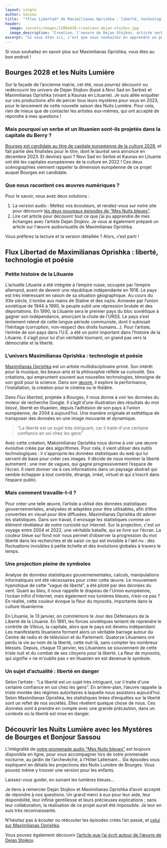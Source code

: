 ```yaml
---
layout: single
author: Sassou
title:  "*Flux Libertad* de Maximilianas Oprishka : liberté, technologie et poésie"
header:
  image: /assets/images/1200x630-creations-dejan-stojkov.jpg
  image_description: "Creation, l'oeuvre de Dejan Stojkov, artiste serbe invité, projetée sur la façade de l'Hôtel de Ville de Bourges, place Etienne Dolet pour les Nuits Lumière et la candidature de Bourges 2028 au titre de capitale européenne de la culture."
excerpt: "Si vous êtes ici, c’est que vous souhaitez en apprendre un peu plus sur Maximilianas Oprishka et son oeuvre Flux Libertad projetée dans le cadre des Nuits Lumière ! Cet été encore, nous vous accompagnons dans les rues de Bourges pour découvrir ou redécouvrir les illuminations estivales des Nuits Lumière. Pour cela, rien de plus simple : mettez vos écouteurs, chaussez vos meilleures baskets et sortez une fois la nuit tombée."
---
```


Si vous souhaitez en savoir plus sur Maximilianas Oprishka, vous êtes au bon endroit ! 

## Bourges 2028 et les Nuits Lumière

Sur la façade de l’ancienne mairie, cet été, vous pourrez découvrir ou redécouvrir les univers de Dejan Stojkov (basé à Novi Sad en Serbie) et Maximilianas Oprishka (vivant à Kaunas en Lituanie). Je suis allée enquêter sur ces productions afin de percer tous leurs mystères pour vous en 2023, pour le lancement de cette nouvelle saison des Nuits Lumière. Pour cela, rien de mieux que de contacter les artistes eux-mêmes, qui ont accepté de répondre à mes questions !

### Mais pourquoi un serbe et un lituanien sont-ils projetés dans la capitale du Berry ?

[Bourges est candidate au titre de capitale européenne de la culture 2028](https://bourges2028.org/), et fait partie des finalistes pour le titre, dont le lauréat sera annoncé en décembre 2023. Et devinez quoi ? Novi Sad en Serbie et Kaunas en Lituanie ont été les capitales européennes de la culture en 2022 ! Ces deux scénographies viennent rappeler la dimension européenne de ce projet auquel Bourges est candidate.

### Que nous racontent ces œuvres numériques ?

Pour le savoir, vous avez deux solutions :
1. La version audio :  Mettez vos écouteurs, et rendez-vous sur notre site pour découvrir [les deux nouveaux épisodes de “Mes Nuits bleues”](https://www.lesmysteresdebourges.fr/nuitslumiere).
2. Lire cet article pour découvrir tout ce que j’ai pu apprendre de mes échanges avec l’artiste Dejan Stojkov. Je vous ai également préparé un article sur l'œuvre audiovisuelle de Maximilianas Oprishka.

Vous préférez la lecture et la version détaillée ? Alors, c’est parti !

## Flux Libertad de Maximilianas Oprishka : liberté, technologie et poésie

### Petite histoire de la Lituanie

L’actuelle Lituanie a été intégrée à l’empire russe, occupée par l’empire allemand, avant de devenir une république indépendante en 1918. Le pays est très intéressant en raison de sa situation géographique. Au cours du XXe siècle, il tombe aux mains de Staline et des nazis. Annexée par l’union soviétique de 1944 à 1990, le peuple subit une répression brutale et des déportations. En 1990, la Lituanie sera le premier pays du bloc soviétique à gagner son indépendance, amorçant la chute de l’URSS. Le pays s’est lentement relevé de cette longue période communiste, dont il subissait l’héritage (corruption, non-respect des droits humains…). Pour l’artiste, l’entrée de son pays dans l’U.E. a été un point important dans l’histoire de la Lituanie. Il s’agit pour lui d’un véritable tournant, un grand pas vers la démocratie et la liberté. 

### L’univers Maximilianas Oprishka : technologie et poésie

[Maximilianas Oprishka](https://www.maximilian-oprishka.com/) est un artiste multidisciplinaire primé. Son intérêt pour la musique, les beaux-arts et la philosophie reflète sa curiosité. Ses créations, qui empruntent souvent aux nouvelles technologies, témoigne de son goût pour la science. Dans son [œuvre](https://www.instagram.com/fume.musik), il explore la performance, l’installation, la création pour le cinéma ou le théâtre.

Dans *Flux libertad*, projetée à Bourges, il nous donne à voir les données du moteur de recherche Google. Il s’agit d’une illustration des résultats du mot *laisvé*, liberté en lituanien, depuis l’adhésion de son pays à l’union européenne, de 2004 à aujourd’hui. Une manière originale et esthétique de transposer des données en une image mouvante et dynamique.

> “La liberté est un sujet très intriguant, car il traite d'une certaine confiance en soi chez les gens”

Avec cette création, Maksimilianas Oprishka nous donne à voir une œuvre évolutive créée par des algorithmes. Pour cela, il vient utiliser des outils technologiques : il s'approprie les données statistiques du web qui lui servent de base pour créer ces images. Il décide de nous montrer la liberté autrement : une mer de vagues, qui gagne progressivement l’espace de l’écran. Il vient donner vie à ces informations dans un paysage abstrait qui semble échapper à tout contrôle, étrange, irréel, virtuel et qui s’inscrit dans l’espace public.

### Mais comment travaille-t-il ?

Pour créer une telle œuvre, l’artiste a utilisé des données statistiques gouvernementales, analysées et adaptées pour être utilisables, afin d’être converties en visuel pour être diffusées. Maximilianas Oprishka dit adorer les statistiques. Dans son travail, il envisage les statistiques comme un élément révélateur de notre curiosité sur internet. Sur la projection, c'est un voyage entre 2004 et 2022, une véritable bataille, qui se livre sur l’écran. La couleur bleue sur fond noir nous permet d’observer la progression du mot liberté dans les recherches et de saisir ce qui est invisible à l'œil nu : des fluctuations invisibles à petite échelle et des évolutions globales à travers le temps.

### Une projection pleine de symboles

Analyse de données statistiques gouvernementales, calculs, manipulations informatiques ont été nécessaires pour créer cette œuvre. Le mouvement hypnotique de cette “vague de liberté”, a été piloté par des données du vent. Quant au bleu, il nous rappelle le drapeau de l'Union européenne, l’océan infini d’internet, mais également nos lumières bleues, n’est-ce pas ? En réalité, cette couleur évoque la fleur du myosotis, importante dans la culture lituanienne.

En Lituanie, le 13 janvier, on commémore le Jour des Défenseurs de la Liberté de la Lituanie. En 1991, les forces soviétiques tentent de reprendre le contrôle de Vilnius, la capitale, alors que le pays est devenu indépendant. Les manifestants lituaniens forment alors un véritable barrage autour du Centre de radio et de télévision et du Parlement. Quatorze Lituaniens ont perdu la vie au nom de la liberté, cette nuit-là, sans compter les nombreux blessés. Depuis, chaque 13 janvier, les Lituaniens se souviennent de cette triste nuit et du combat de ses citoyens pour la liberté. La fleur de myosotis, qui signifie « ne m'oublie pas » en lituanien en est devenue le symbole.

### Un sujet d’actualité : liberté en danger

Selon l’artiste : “La liberté est un sujet très intriguant, car il traite d'une certaine confiance en soi chez les gens”. En arrière-plan, l’œuvre rappelle la triste montée des régimes autoritaires à laquelle nous assistons aujourd’hui. Selon Maximilianas Oprishka, les statistiques tirées d’enquêtes sur la liberté sont un reflet de nos sociétés. Elles révèlent quelque chose de nous. Ces données sont à prendre en compte avec une grande précaution, dans un contexte où la liberté est mise en danger.

## Découvrir les Nuits Lumière avec les Mystères de Bourges et Bonjour Sassou

L’intégralité de [notre promenade audio “Mes Nuits bleues”](https://www.lesmysteresdebourges.fr/nuitslumiere) est toujours disponible en ligne, pour vous accompagner lors de votre promenade nocturne, au jardin de l’archevêché, à l’Hôtel Lallemant… Six épisodes vous expliquent en détails les projections des Nuits Lumière de Bourges. Vous pouvez même y trouver une version pour les enfants.

Laissez-vous guider, en suivant les lumières bleues…

Je tiens à remercier Dejan Stojkov et Maximilianas Oprishka d’avoir accepté de répondre à nos questions. Un grand merci à eux pour leur aide, leur disponibilité, leur infinie gentillesse et leurs précieuses explications ; sans leur collaboration, la réalisation de ce projet aurait été impossible. Je leur en suis très reconnaissante.

N'hésitez pas à écouter ou réécouter les épisodes créés l’an passé, et [celui sur Maximilianas Oprishka](https://soundcloud.com/lesmysteresdebourges/bonus-2023-mes-nuits-bleues-flux-libertad-de-maximilianas-oprishka). 

Vous pouvez également découvrir [l’article que j’ai écrit autour de l’œuvre de Dejan Stojkov](https://www.lesmysteresdebourges.fr/blog/creations-dejan-stojkov/).